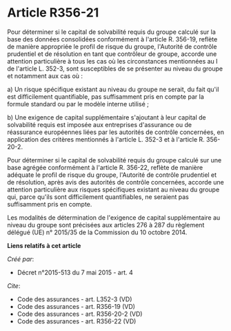 # Article R356-21

Pour déterminer si le capital de solvabilité requis du groupe calculé sur la base des données consolidées conformément à
l'article R. 356-19, reflète de manière appropriée le profil de risque du groupe, l'Autorité de contrôle prudentiel et de
résolution en tant que contrôleur de groupe, accorde une attention particulière à tous les cas où les circonstances
mentionnées au I de l'article L. 352-3, sont susceptibles de se présenter au niveau du groupe et notamment aux cas où : 

a) Un risque spécifique existant au niveau du groupe ne serait, du fait qu'il est difficilement quantifiable, pas
suffisamment pris en compte par la formule standard ou par le modèle interne utilisé ; 

b) Une exigence de capital supplémentaire s'ajoutant à leur capital de solvabilité requis est imposée aux entreprises
d'assurance ou de réassurance européennes liées par les autorités de contrôle concernées, en application des critères
mentionnés à l'article L. 352-3 et à l'article R. 356-20-2. 

Pour déterminer si le capital de solvabilité requis du groupe calculé sur une base agrégée conformément à l'article R.
356-22, reflète de manière adéquate le profil de risque du groupe, l'Autorité de contrôle prudentiel et de résolution, après
avis des autorités de contrôle concernées, accorde une attention particulière aux risques spécifiques existant au niveau du
groupe qui, parce qu'ils sont difficilement quantifiables, ne seraient pas suffisamment pris en compte. 

Les modalités de détermination de l'exigence de capital supplémentaire au niveau du groupe sont précisées aux articles 276 à
287 du règlement délégué (UE) n° 2015/35 de la Commission du 10 octobre 2014.

**Liens relatifs à cet article**

_Créé par_:

  - Décret n°2015-513 du 7 mai 2015 - art. 4

_Cite_:

  - Code des assurances - art. L352-3 (VD)
  - Code des assurances - art. R356-19 (VD)
  - Code des assurances - art. R356-20-2 (VD)
  - Code des assurances - art. R356-22 (VD)
